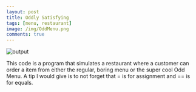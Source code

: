 ```yaml
---
layout: post
title: Oddly Satisfying
tags: [menu, restaurant]
image: /img/OddMenu.png
comments: true
---
```


![output](https://jgunn09.github.io/CS103Etextiles/img/OddMenu.png)

This code is a program that simulates a restaurant where a customer can order a item from either the regular, boring menu or the super cool Odd Menu.
A tip I would give is to not forget that = is for assignment and == is for equals.
